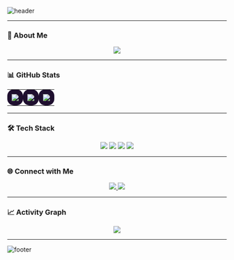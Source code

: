 ![header](https://capsule-render.vercel.app/api?type=waving&color=6a0dad&height=220&section=header&text=Hi,%20I'm%20Dhafa%20👋&fontSize=45&fontColor=ffffff&fontAlignY=30&desc=🚀%20Designer%20%7C%20Fullstack%20Developer&descAlignY=55&descAlign=50&animation=fadeIn)

---

### 💫 About Me
<p align="center">
  <img src="https://readme-typing-svg.herokuapp.com?font=Fira+Code&size=26&duration=3000&pause=500&color=DA70D6&width=600&lines=⚡+Fokus+di+Laravel+(Backend);⚛️+Next.js+(Frontend);📱+Kotlin+%26+Android+(Mobile);✨+UI/UX+%26+bikin+produk+impactful&center=true" />
</p>

---

### 📊 GitHub Stats
<div align="center">

<table>
<tr>
<td align="center" bgcolor="#1f0f2f" style="border-radius:15px;padding:10px;transition: transform 0.3s;">
  <a href="https://github.com/dhafaal" target="_blank">
    <img src="https://github-readme-stats.vercel.app/api?username=dhafaal&show_icons=true&theme=radical&hide_border=true&count_private=true&title_color=DA70D6&icon_color=DA70D6&text_color=ffffff&bg_color=1f0f2f" />
  </a>
</td>
<td align="center" bgcolor="#1f0f2f" style="border-radius:15px;padding:10px;transition: transform 0.3s;">
  <a href="https://streak-stats.demolab.com/?user=dhafaal" target="_blank">
    <img src="https://streak-stats.demolab.com/?user=dhafaal&theme=purple-neon&hide_border=true" />
  </a>
</td>
<td align="center" bgcolor="#1f0f2f" style="border-radius:15px;padding:10px;transition: transform 0.3s;">
  <a href="https://github.com/dhafaal?tab=repositories" target="_blank">
    <img src="https://github-readme-stats.vercel.app/api/top-langs/?username=dhafaal&layout=compact&theme=radical&hide_border=true&title_color=DA70D6&text_color=ffffff&bg_color=1f0f2f" />
  </a>
</td>
</tr>
</table>

</div>

---

### 🛠️ Tech Stack
<div align="center">

<a href="https://laravel.com" target="_blank"><img src="https://img.shields.io/badge/Laravel-9b59b6?style=for-the-badge&logo=laravel&logoColor=white&link=https://laravel.com" /></a>
<a href="https://nextjs.org" target="_blank"><img src="https://img.shields.io/badge/Next.js-6a0dad?style=for-the-badge&logo=next.js&logoColor=white&link=https://nextjs.org" /></a>
<a href="https://kotlinlang.org" target="_blank"><img src="https://img.shields.io/badge/Kotlin-8e44ad?style=for-the-badge&logo=kotlin&logoColor=white&link=https://kotlinlang.org" /></a>
<a href="https://developer.android.com" target="_blank"><img src="https://img.shields.io/badge/Android-9b59b6?style=for-the-badge&logo=android&logoColor=white&link=https://developer.android.com" /></a>

</div>

---

### 🌐 Connect with Me
<p align="center">
  <a href="https://www.linkedin.com/in/muhammad-dhafa-alvaro-13b7aa235/" target="_blank">
    <img src="https://img.shields.io/badge/LinkedIn-6a0dad?style=for-the-badge&logo=linkedin&logoColor=white" />
  </a>
  <a href="mailto:dhafaal.a@gmail.com" target="_blank">
    <img src="https://img.shields.io/badge/Email-8e44ad?style=for-the-badge&logo=gmail&logoColor=white" />
  </a>
</p>

---

### 📈 Activity Graph
<p align="center">
  <img src="https://github-readme-activity-graph.vercel.app/graph?username=dhafaal&theme=radical&bg_color=1f0f2f&line=DA70D6&point=DA70D6&color=DA70D6&title_color=DA70D6&area=true" />
</p>

---

![footer](https://capsule-render.vercel.app/api?type=waving&color=6a0dad&height=140&section=footer)
